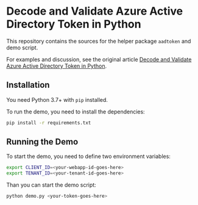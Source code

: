 # Decode and Validate Azure Active Directory Token in Python

This repository contains the sources for the helper package `aadtoken` and demo script.

For examples and discussion, see the original article [Decode and Validate Azure Active Directory Token in Python](http://www.igeorgiev.eu/python/misc/python-azure-ad-token-decode-validate/).

## Installation

You need Python 3.7+ with `pip` installed.

To run the demo, you need to install the dependencies:

```bash
pip install -r requirements.txt
```



## Running the Demo

To start the demo, you need to define two environment variables:

```bash
export CLIENT_ID=<your-webapp-id-goes-here>
export TENANT_ID=<your-tenant-id-goes-here>
```

Than you can start the demo script:

```bash
python demo.py <your-token-goes-here>
```

